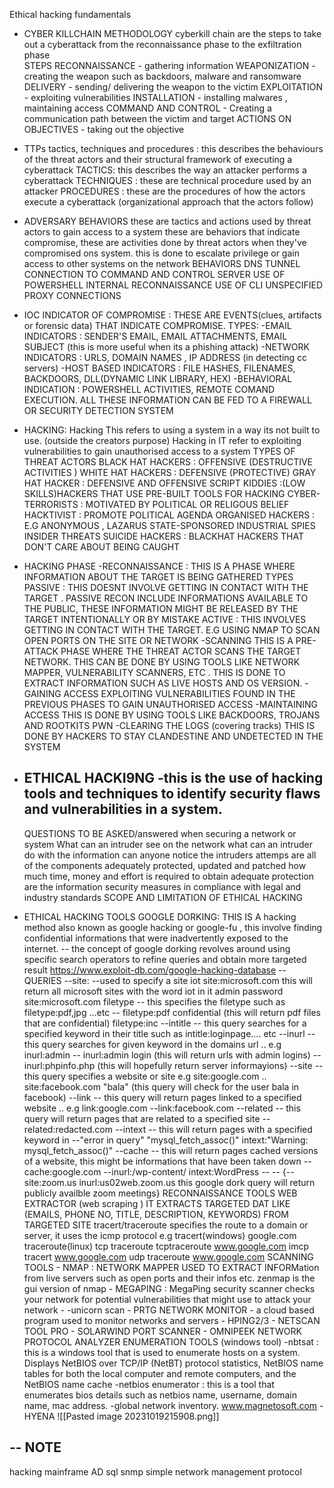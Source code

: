 Ethical hacking fundamentals

- CYBER KILLCHAIN METHODOLOGY
	cyberkill chain are the steps to take out a cyberattack from the reconnaissance phase to the exfiltration phase  
	STEPS 
		RECONNAISSANCE - gathering information
		WEAPONIZATION - creating the weapon such as backdoors, malware and ransomware
		DELIVERY - sending/ delivering the weapon to the victim 
		EXPLOITATION - exploiting vulnerabilities
		INSTALLATION -  installing malwares , maintaining access
		COMMAND AND CONTROL - Creating a communication path between the victim and target
		ACTIONS ON OBJECTIVES - taking out the objective


- TTPs
	tactics, techniques and procedures : this describes the behaviours of the threat actors and their structural framework of executing a cyberattack
		TACTICS: this describes the way an attacker performs a cyberattack
		TECHNIQUES : these are technical procedure used by an attacker 
		PROCEDURES : these are the procedures of how the actors execute a cyberattack  (organizational approach that the actors follow)

 
- ADVERSARY BEHAVIORS
	these are tactics and actions used by threat actors to gain access to a system 
	these are behaviors that indicate compromise, these are activities done by threat actors when they've compromised ons system. this is done to escalate privilege or gain access to other systems on the network
		BEHAVIORS
			DNS TUNNEL 
			CONNECTION TO COMMAND AND CONTROL SERVER
			USE OF POWERSHELL 
			INTERNAL RECONNAISSANCE
			USE OF CLI
			UNSPECIFIED PROXY CONNECTIONS

- IOC
	INDICATOR OF COMPROMISE : THESE ARE EVENTS(clues, artifacts or forensic data) THAT INDICATE COMPROMISE.
		TYPES:
			-EMAIL INDICATORS : SENDER'S EMAIL, EMAIL ATTACHMENTS, EMAIL SUBJECT (this is more useful when its a phishing attack)
			-NETWORK INDICATORS : URLS, DOMAIN NAMES , IP ADDRESS (in detecting cc servers)
			-HOST BASED INDICATORS : FILE HASHES, FILENAMES, BACKDOORS, DLL(DYNAMIC LINK LIBRARY, HEX)
			-BEHAVIORAL INDICATION : POWERSHELL ACTIVITIES, REMOTE COMAND EXECUTION.
					ALL THESE INFORMATION CAN BE FED TO A FIREWALL OR SECURITY DETECTION SYSTEM 

- HACKING:
	Hacking This refers to using a system in a way its not built to use. (outside the creators purpose)
	Hacking in IT refer to exploiting vulnerabilities to gain unauthorised access to a system 
		TYPES OF THREAT ACTORS
			BLACK HAT HACKERS : OFFENSIVE (DESTRUCTIVE ACTIVITIES )
			WHITE HAT HACKERS : DEFENSIVE (PROTECTIVE)
			GRAY HAT HACKER  : DEFENSIVE AND OFFENSIVE
			SCRIPT KIDDIES :(LOW SKILLS)HACKERS THAT USE PRE-BUILT TOOLS FOR HACKING 
			CYBER-TERRORISTS : MOTIVATED BY POLITICAL OR RELIGOUS BELIEF 
			HACKTIVIST : PROMOTE POLITICAL AGENDA 
			ORGANISED HACKERS : E.G ANONYMOUS , LAZARUS 
			STATE-SPONSORED
			INDUSTRIAL SPIES
			INSIDER THREATS 
			SUICIDE HACKERS : BLACKHAT HACKERS THAT DON'T CARE ABOUT BEING CAUGHT 


- HACKING PHASE
	-RECONNAISSANCE : THIS IS A PHASE WHERE INFORMATION ABOUT THE TARGET IS BEING     GATHERED 
		TYPES 
			PASSIVE : THIS DOESNT INVOLVE GETTING IN CONTACT WITH THE TARGET . PASSIVE RECON INCLUDE INFORMATIONS AVAILABLE TO THE PUBLIC, THESE INFORMATION MIGHT BE RELEASED BY THE TARGET INTENTIONALLY OR BY MISTAKE
			ACTIVE : THIS INVOLVES GETTING IN CONTACT WITH THE TARGET. E.G USING NMAP TO SCAN OPEN PORTS ON THE SITE OR NETWORK
	-SCANNING 
		THIS IS A PRE-ATTACK PHASE WHERE THE THREAT ACTOR SCANS THE TARGET NETWORK. THIS CAN BE DONE BY USING TOOLS LIKE NETWORK MAPPER, VULNERABILITY SCANNERS, ETC . THIS IS DONE TO EXTRACT INFORMATION SUCH AS LIVE HOSTS AND OS VERSION.
	-GAINING ACCESS
		 EXPLOITING VULNERABILITIES FOUND IN THE PREVIOUS PHASES TO GAIN UNAUTHORISED ACCESS 
	-MAINTAINING ACCESS
		THIS IS DONE BY USING TOOLS LIKE BACKDOORS, TROJANS AND ROOTKITS
		PWN 
	-CLEARING THE LOGS (covering tracks)
		THIS IS DONE BY HACKERS TO STAY CLANDESTINE AND UNDETECTED IN THE SYSTEM

- ETHICAL HACKI9NG
	-this is the use of hacking tools and techniques to identify security flaws and vulnerabilities in a system.
	--
	QUESTIONS TO BE ASKED/answered when securing a network or system
		What can an intruder see on the network 
		what can an intruder do with the information
		can anyone notice the intruders attemps
		are all of the components adequately protected, updated and patched
		how much time, money and effort is required to obtain adequate protection 
		are the information security measures in compliance with legal and industry standards
	SCOPE AND LIMITATION OF ETHICAL HACKING

- ETHICAL HACKING TOOLS
	GOOGLE DORKING:
		THIS IS A hacking method also known as google hacking or google-fu , this involve finding confidential informations that were inadvertently exposed to the internet.
		--
		the concept of google dorking revolves around using specific search operators to refine queries and obtain more targeted result
		https://www.exploit-db.com/google-hacking-database 
		--
		QUERIES 
		--site:  --used to specify a site
			iot site:microsoft.com
			this will return all microsoft sites with the word iot in it 
			admin password site:microsoft.com
			filetype -- this specifies the filetype such as filetype:pdf,jpg ...etc
		-- filetype:pdf confidential (this will return pdf files that are confidential)
				 	filetype:inc
		--intitle -- this query searches for a specified keyword in their title such as
			  intitle:loginpage.... etc
		--inurl -- this query searches for given keyword in the domains url .. e.g inurl:admin
			 -- inurl:admin login (this will return urls with admin logins)
			 --inurl:phpinfo.php (this will hopefully return server informayions)
		--site -- this query specifies a website or site e.g site:google.com ..
			 site:facebook.com "bala" (this query will check for the user bala in facebook)
		--link -- this query will return pages linked to a specified website .. e.g link:google.com
			 --link:facebook.com
		--related -- this query will return pages that are related to a specified site 
			 --related:redacted.com
		--intext -- this will return pages with a specified keyword in 
		 --"error in query" "mysql_fetch_assoc()" intext:"Warning: mysql_fetch_assoc()"
		--cache -- this will return pages cached versions of a website, this might be informations that have been taken down 
			 --cache:google.com
		--inurl:/wp-content/ intext:WordPress
		--
		--
		{--site:zoom.us inurl:us02web.zoom.us 
			this google dork query will return publicly availble zoom meetings}
	RECONNAISSANCE TOOLS
		 WEB EXTRACTOR (web scraping )
			IT EXTRACTS TARGETED DAT LIKE (EMAILS, PHONE NO, TITLE, DESCRIPTION, KEYWORDS) FROM TARGETED SITE
		tracert/traceroute 
			specifies the route to a domain or server, it uses the icmp protocol
			e.g tracert(windows) google.com 
				traceroute(linux)
			tcp traceroute
				tcptraceroute www.google.com
			imcp 
				tracert www.google.com
			udp 
				traceroute www.google.com
	SCANNING TOOLS 
			- NMAP :  NETWORK MAPPER USED TO EXTRACT INFORMation from live servers such as open ports and their infos etc. zenmap is the gui version of nmap
			- MEGAPING : MegaPing security scanner checks your network for potential vulnerabilities that might use to attack your network
			- -unicorn scan
		     - PRTG NETWORK MONITOR - a cloud based program used to monitor networks and servers
		     - HPING2/3
		     - NETSCAN TOOL PRO
		     - SOLARWIND PORT SCANNER
		     - OMNIPEEK NETWORK PROTOCOL ANALYZER
	ENUMERATION TOOLS
		(windows tool)
		-nbtsat : this is a windows tool that is used to enumerate hosts on a system. Displays NetBIOS over TCP/IP (NetBT) protocol statistics, NetBIOS name tables for both the local computer and remote computers, and the NetBIOS name cache
		-netbios enumerator : this is a tool that enumerates bios details such as netbios name, username, domain name, mac address.
		-global network inventory. www.magnetosoft.com 
		-HYENA 
![[Pasted image 20231019215908.png]]



--
NOTE
-----
hacking mainframe 
AD 
sql
snmp simple network management protocol